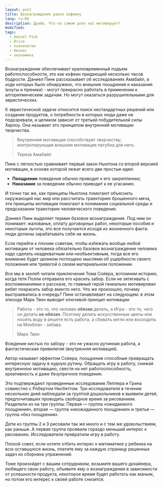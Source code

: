 ```yaml
---
layout: post
title: Вознаграждение равно кофеину
lang: ru-RU
description: Драйв. Что на самом деле нас мотивирует?
modified:
tags:
  - Daniel Pink
  - Drive
  - психология
  - бизнес
  - экономика
---
```

Вознаграждение обеспечивает кратковременный подъем работоспособности,
это как кофеин придающий несколько часов бодрости. Даниел Пинк рассказывает об
исследованиях Амабайл, в ходе которых было обнаружено, что внешние поощрения и
наказания (кнуты и пряники) - могут прекрасно работать в применении к
алгоритмическим задачам. Но могут оказаться разрушительными для эвристических.
<!--more-->

К эвристической задаче относится поиск нестандартных решений или создание
продуктов, о потребности в которых люди даже не подозревали, и целиком зависит
от третьей побудительной силы Харлоу. Она называет это принципом внутренней
мотивации творчества.

>Внутренняя мотивация способствует творчеству;
>контролирующая внешняя мотивация пагубна для него.
>
>Тереза Амабайл

Пинк с легкостью сравнивает первый закон Ньютона со второй версией мотивации,
в основе которой лежат всего две простые идеи:

  - **Поощрение** поведения обычно приводит к его закреплению;
  - **Наказание** за поведение обычно приводит к ее угасанию.

И точно так же, как принципы Ньютона помогают объяснить окружающий нас мир
или рассчитать траекторию брошенного мяча, эти принципы мотивации помогают
в понимании социальной среды и предсказании траектории человеческого поведения.

Дэниел Пинк выделяет термин базовое вознаграждение. Под ним он понимает:
жалованье, оплату договорных работ, некоторые пособия и некоторые льготы,
это все получается исходя из жизненного факта: люди должны зарабатывать себе
на жизнь.

Если перейти к плохим советам, чтобы избежать вообще любой мотивации от человека
обязательно базовое вознаграждение человека надо сделать неадекватным или
необъективным, тогда все его внимание будет целиком поглощено мыслями об
ущербности своего положения или тревогой о своем материальном положении.

Все мы в захлеб читали приключения Тома Сойера, вспомним историю, когда тетя
Полли отправила его красить забор. Если не зятягивать с воспоминаниями о
рассказе, то главный герой гениально мотивировал ребят покрасить забор вместо
него. Что же произошло, почему выстраивались в очередь? Пинк останавливает на
следующем: в этом эпизоде Марк Твен выводит ключевой принцип мотивации

>Работа - это то, что человек **обязан** делать,
>а Игра - это то, чего он делать **не обязан**.
>Поэтому делать искусственные цветы или носить воду в решете есть работа,
>а сбивать кегли или восходить на Монблан - забава.
>
>Марк Твен

Вождение кистью по забору - это не ужасно рутинная работа, а фантастическая
привилегия (внутренняя мотивация).

Автор называет эффектом Сойера, поощрения способные превращать интересную задачу
в нудную рутину. Обращать игру в работу, снижая внутреннюю мотивацию, свести на
нет работоспособность, креативность и даже безупречное поведение.

Это подтверждают проведенные исследования Леппера и Грина совместно с
Робертом Нисбеттом. Три исследователя в течение нескольких дней наблюдали за
группой дошкольников и выявили детей, предпочитавших проводить свободное время
за рисованием. Разделили их на три группы: Первая — группа «ожидаемого поощрения»,
вторая — группа «неожиданного поощрения» и третья — группа «без поощрения».

Дети из группы 2 и 3 рисовали так же много и с тем же удовольствием, как раньше.
А первая группа проявила гораздо меньший интерес к рисованию. Исследователи
превратили игру в работу.

Плохой совет, если хотите отбить интерес к матиматике у ребенка на всю
оставшуюся жизнь, платите ему за каждую страницу решенных задач из сборника
упражнений.

Тоже произойдет с вашим сотрудником, возьмите вашего дизайнера, любящего свою
работу, объявите ему о вознаграждении в зависимости от успешности продукта,
некоторое время будет работать как маньяк, но потом его интерес к своей работе
снизится.

